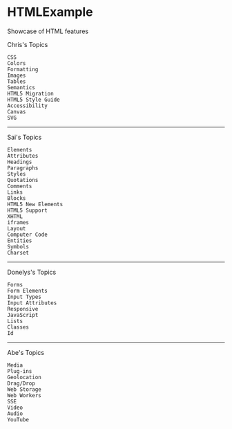 # HTMLExample
Showcase of HTML features

Chris's Topics

    CSS
    Colors
    Formatting
    Images
    Tables
    Semantics
    HTML5 Migration
    HTML5 Style Guide
    Accessibility
    Canvas
    SVG
----------------------------------------------------------

Sai's Topics

    Elements
    Attributes
    Headings
    Paragraphs
    Styles
    Quotations
    Comments
    Links
    Blocks
    HTML5 New Elements
    HTML5 Support
    XHTML
    iframes
    Layout
    Computer Code
    Entities
    Symbols
    Charset
----------------------------------------------------------

Donelys's Topics

    Forms
    Form Elements
    Input Types
    Input Attributes
    Responsive
    JavaScript
    Lists
    Classes
    Id
----------------------------------------------------------

Abe's Topics

    Media
    Plug-ins
    Geolocation
    Drag/Drop
    Web Storage
    Web Workers
    SSE
    Video
    Audio
    YouTube
